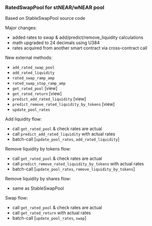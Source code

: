 ### RatedSwapPool for stNEAR/wNEAR pool

Based on StableSwapPool source code

Major changes:
- added rates to swap & add/predict/remove_liquidity calculations
- math upgraded to 24 decimals using U384
- rates acquired from another smart contract via cross-contract call

New external methods:
- ```add_rated_swap_pool```
- ```add_rated_liquidity```
- ```rated_swap_ramp_amp```
- ```rated_swap_stop_ramp_amp```
- ```get_rated_pool``` [view]
- ```get_rated_return``` [view]
- ```predict_add_rated_liquidity``` [view]
- ```predict_remove_rated_liquidity_by_tokens``` [view]
- ```update_pool_rates```

Add liquidity flow:
- call ```get_rated_pool``` & check rates are actual
- call ```predict_add_rated_liquidity``` with actual rates
- batch-call [```update_pool_rates```, ```add_rated_liquidity```]

Remove liquidity by tokens flow:
- call ```get_rated_pool``` & check rates are actual
- call ```predict_remove_rated_liquidity_by_tokens``` with actual rates
- batch-call [```update_pool_rates```, ```remove_liquidity_by_tokens```]

Remove liquidity by shares flow:
- same as StableSwapPool

Swap flow:
- call ```get_rated_pool``` & check rates are actual
- call ```get_rated_return``` with actual rates
- batch-call [```update_pool_rates```, ```swap```]